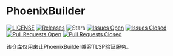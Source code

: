 # PhoenixBuilder

[![LICENSE](https://img.shields.io/badge/License-AGPL%203.0-brightgreen.svg?style=flat)](LICENSE)
[![Releases](https://img.shields.io/github/v/release/bouldev/PhoenixBuilder?display_name=tag&sort=semver)](https://github.com/SweetCN/PhoenixBuilder-TLSP/releases)
![Stars](https://img.shields.io/github/stars/bouldev/PhoenixBuilder.svg?style=falt)
[![Issues Open](https://img.shields.io/github/issues/bouldev/PhoenixBuilder.svg?style=flat)](https://github.com/SweetCN/PhoenixBuilder-TLSP/issues)
[![Issues Closed](https://img.shields.io/github/issues-closed/bouldev/PhoenixBuilder.svg?style=flat&color=success)](https://github.com/SweetCN/PhoenixBuilder-TLSP/issues?q=is%3Aissue+is%3Aclosed)
[![Pull Requests Open](https://img.shields.io/github/issues-pr/bouldev/PhoenixBuilder.svg?style=falt)](https://github.com/SweetCN/PhoenixBuilder-TLSP/pulls)
[![Pull Requests Closed](https://img.shields.io/github/issues-pr-closed/bouldev/PhoenixBuilder.svg?style=falt)](https://github.com/SweetCN/PhoenixBuilder-TLSP/pulls?q=is%3Apr+is%3Aclosed)

该仓库仅用来让PhoenixBuilder兼容TLSP验证服务。
